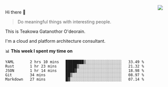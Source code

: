 <img align="right" src="https://github-readme-stats.vercel.app/api?username=Teakowa&show_icons=true&icon_color=2f80ed&text_color=718096&bg_color=ffffff&hide_title=true" />

Hi there 👋

> Do meaningful things with interesting people.

This is Teakowa Gatanothor O'deorain.

I'm a cloud and platform architecture consultant.

📊 **This week I spent my time on**
<!--START_SECTION:waka-->
```text
YAML       2 hrs 10 mins   ████████▒░░░░░░░░░░░░░░░░   33.49 % 
Rust       1 hr 23 mins    █████▒░░░░░░░░░░░░░░░░░░░   21.32 % 
JSON       1 hr 14 mins    ████▓░░░░░░░░░░░░░░░░░░░░   18.98 % 
Git        34 mins         ██▒░░░░░░░░░░░░░░░░░░░░░░   08.97 % 
Markdown   27 mins         █▓░░░░░░░░░░░░░░░░░░░░░░░   07.14 % 
```
<!--END_SECTION:waka-->
